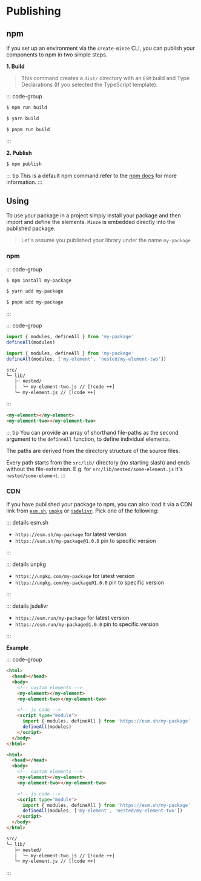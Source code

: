 # Publishing

## npm

If you set up an environment via the `create-minze` CLI, you can publish your components to npm in two simple steps.

**1. Build**

> This command creates a `dist/` directory with an `ESM` build and Type Declarations (If you selected the TypeScript template).

::: code-group

```bash [npm]
$ npm run build
```

```bash [yarn]
$ yarn build
```

```bash [pnpm]
$ pnpm run build
```

:::

**2. Publish**

```bash
$ npm publish
```

::: tip
This is a default npm command refer to the [npm docs](https://docs.npmjs.com/cli/commands/npm-publish) for more information.
:::

## Using

To use your package in a project simply install your package and then import and define the elements. `Minze` is embedded directly into the published package.

> Let's assume you published your library under the name `my-package`

### npm

::: code-group

```bash [npm]
$ npm install my-package
```

```bash [yarn]
$ yarn add my-package
```

```bash [pnpm]
$ pnpm add my-package
```

:::

<!-- prettier-ignore-start -->

::: code-group

```js [Define All]
import { modules, defineAll } from 'my-package'
defineAll(modules)
```

```js [Define Individual]
import { modules, defineAll } from 'my-package'
defineAll(modules, ['my-element', 'nested/my-element-two'])
```

```txt [Source Files]
src/
└─ lib/
   ├─ nested/
   |  └─ my-element-two.js // [!code ++]
   └─ my-element.js // [!code ++]
```

:::

```html
<my-element></my-element>
<my-element-two></my-element-two>
```

<!-- prettier-ignore-end -->

::: tip
You can provide an array of shorthand file-paths as the second argument to the `defineAll` function, to define individual elements.

The paths are derived from the directory structure of the source files.

Every path starts from the `src/lib/` directory (no starting slash) and ends without the file-extension. E.g. for `src/lib/nested/some-element.js` it's `nested/some-element`.
:::

### CDN

If you have published your package to npm, you can also load it via a CDN link from [`esm.sh`](https://esm.sh), [`unpkg`](https://unpkg.com) or [`jsdelivr`](https://www.jsdelivr.com). Pick one of the following:

::: details esm.sh

- `https://esm.sh/my-package` for latest version
- `https://esm.sh/my-package@1.0.0` pin to specific version

:::

::: details unpkg

- `https://unpkg.com/my-package` for latest version
- `https://unpkg.com/my-package@1.0.0` pin to specific version

:::

::: details jsdelivr

- `https://esm.run/my-package` for latest version
- `https://esm.run/my-package@1.0.0` pin to specific version

:::

**Example**

<!-- prettier-ignore-start -->

::: code-group

```html [Define All]
<html>
  <head></head>
  <body>
    <!-- custom elements -->
    <my-element></my-element>
    <my-element-two></my-element-two>

    <!-- js code -->
    <script type="module">
      import { modules, defineAll } from 'https://esm.sh/my-package'
      defineAll(modules)
    </script>
  </body>
</html>
```

```html [Define Individual]
<html>
  <head></head>
  <body>
    <!-- custom elements -->
    <my-element></my-element>
    <my-element-two></my-element-two>

    <!-- js code -->
    <script type="module">
      import { modules, defineAll } from 'https://esm.sh/my-package'
      defineAll(modules, ['my-element', 'nested/my-element-two'])
    </script>
  </body>
</html>
```

```txt [Source Files]
src/
└─ lib/
   ├─ nested/
   |  └─ my-element-two.js // [!code ++]
   └─ my-element.js // [!code ++]
```

:::

<!-- prettier-ignore-end -->
